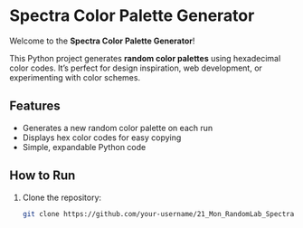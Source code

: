 # Spectra Color Palette Generator

Welcome to the **Spectra Color Palette Generator**!

This Python project generates **random color palettes** using hexadecimal color codes. It’s perfect for design inspiration, web development, or experimenting with color schemes.

## Features
- Generates a new random color palette on each run
- Displays hex color codes for easy copying
- Simple, expandable Python code

## How to Run

1. Clone the repository:
   ```bash
   git clone https://github.com/your-username/21_Mon_RandomLab_Spectra.git

